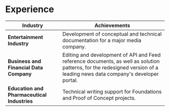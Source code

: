 # Experience

| Industry | Achievements |
|---|---|
| **Entertainment Industry** | Development of conceptual and technical documentation for a major media company. |
| **Business and Financial Data Company** | Editing and development of API and Feed reference documents, as well as solution patterns, for the redesigned version of a leading news data company's developer portal. |
| **Education and Pharmaceutical Industries** | Technical writing support for Foundations and Proof of Concept projects. |
